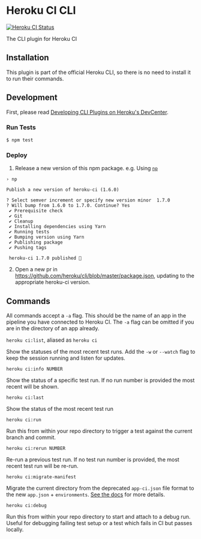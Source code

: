 # Heroku CI CLI
[![Heroku CI Status](https://ci-badges.herokuapp.com/pipelines/420ca0bc-031b-479a-9335-1d51046daab2/master.svg)](https://dashboard.heroku.com/pipelines/420ca0bc-031b-479a-9335-1d51046daab2/tests)

The CLI plugin for Heroku CI

## Installation

This plugin is part of the official Heroku CLI, so there is no need to install it to run their commands.

## Development

First, please read [Developing CLI Plugins on Heroku's DevCenter](https://devcenter.heroku.com/articles/developing-toolbelt-plug-ins).

### Run Tests

```
$ npm test
```

### Deploy

1. Release a new version of this npm package. e.g. Using [`np`](https://www.npmjs.com/package/np)

```
› np

Publish a new version of heroku-ci (1.6.0)

? Select semver increment or specify new version minor 	1.7.0
? Will bump from 1.6.0 to 1.7.0. Continue? Yes
 ✔ Prerequisite check
 ✔ Git
 ✔ Cleanup
 ✔ Installing dependencies using Yarn
 ✔ Running tests
 ✔ Bumping version using Yarn
 ✔ Publishing package
 ✔ Pushing tags

 heroku-ci 1.7.0 published 🎉
```

2. Open a new pr in https://github.com/heroku/cli/blob/master/package.json, updating to the appropriate heroku-ci version.

## Commands

All commands accept a `-a` flag. This should be the name of an app in the pipeline you have connected to Heroku CI. The `-a` flag can be omitted if you are in the directory of an app already.

`heroku ci:list`, aliased as `heroku ci`

Show the statuses of the most recent test runs. Add the `-w` or `--watch` flag to keep the session running and listen for updates.

`heroku ci:info NUMBER`

Show the status of a specific test run. If no run number is provided the most recent will be shown.

`heroku ci:last`

Show the status of the most recent test run

`heroku ci:run`

Run this from within your repo directory to trigger a test against the current branch and commit.

`heroku ci:rerun NUMBER`

Re-run a previous test run. If no test run number is provided, the most recent test run will be re-run.

`heroku ci:migrate-manifest`

Migrate the current directory from the deprecated `app-ci.json` file format to the new `app.json` + `environments`. [See the docs](https://devcenter.heroku.com/articles/heroku-ci-prerelease#migrating-applications-using-app-ci-json) for more details.

`heroku ci:debug`

Run this from within your repo directory to start and attach to a debug run. Useful for debugging failing test setup or a test which fails in CI but passes locally.
